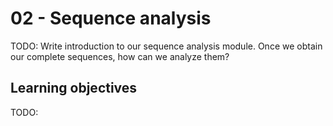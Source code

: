# 02 - Sequence analysis

TODO: Write introduction to our sequence analysis module.
Once we obtain our complete sequences, how can we analyze them?

## Learning objectives

TODO:

